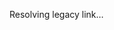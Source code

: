 Resolving legacy link…

<script setup lang="ts">
if (typeof window !== "undefined") {
  location.replace("https://fontist.org/fontist/")
}
</script>
